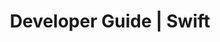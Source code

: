 ---
title: Developer Guide | Swift
description: Swift Developer Guide
menu:
  product_swift_0.7.1:
    identifier: developer-guide
    name: Developer Guide
    parent: setup
    weight: 25
menu_name: product_swift_0.7.1
---